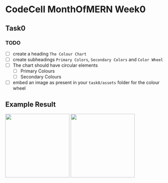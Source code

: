 # CodeCell MonthOfMERN Week0

## Task0

### TODO

- [ ] create a heading `The Colour Chart`
- [ ] create subheadings `Primary Colors`, `Secondary Colors` and `Color Wheel` 
- [ ] The chart should have circular elements
  - [ ] Primary Colours
  - [ ] Secondary Colours
- [ ] embed an image as present in your `task0/assets` folder for the colour wheel

## Example Result

<img src="../assets/task0/screeshots0/task0a.jpg" height="200" />
<img src="../assets/task0/screeshots0/task0a.jpg" height="200" />

